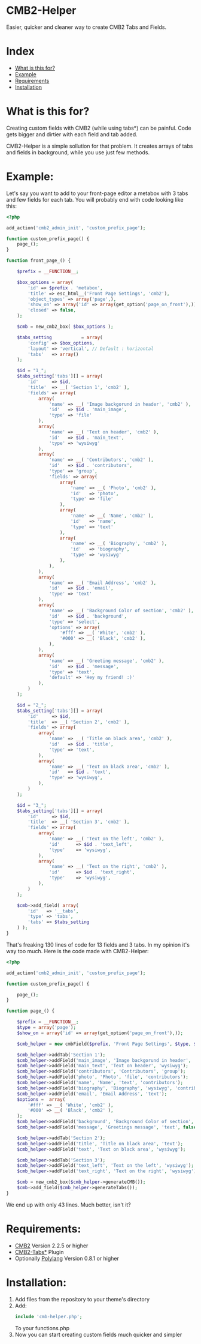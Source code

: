 # CMB2-Helper
Easier, quicker and cleaner way to create CMB2 Tabs and Fields.

# Index
* [What is this for?](#what-is-this-for)
* [Example](#example)
* [Requirements](#requirements)
* [Installation](#installation)

# What is this for?
Creating custom fields with CMB2 (while using tabs*) can be painful. Code gets bigger and dirtier with each field and tab added.

CMB2-Helper is a simple sollution for that problem. It creates arrays of tabs and fields in background, while you use just few methods.

# Example:
Let's say you want to add to your front-page editor a metabox with 3 tabs and few fields for each tab. 
You will probably end with code looking like this:
```php
<?php 

add_action('cmb2_admin_init', 'custom_prefix_page');

function custom_prefix_page() {
    page_();
}

function front_page_() {

    $prefix = __FUNCTION__;

    $box_options = array(
        'id' => $prefix . 'metabox',
        'title' => esc_html__('Front Page Settings', 'cmb2'),
        'object_types' => array('page',),
        'show_on' => array('id' => array(get_option('page_on_front'),)),
        'closed' => false,
    );

    $cmb = new_cmb2_box( $box_options );

    $tabs_setting           = array(
        'config' => $box_options,
        'layout' => 'vertical', // Default : horizontal
        'tabs'   => array()
    );

    $id = "1_";
    $tabs_setting['tabs'][] = array(
        'id'     => $id,
        'title'  => __( 'Section 1', 'cmb2' ),
        'fields' => array(
            array(
                'name' => __( 'Image backgorund in header', 'cmb2' ),
                'id'   => $id . 'main_image',
                'type' => 'file'
            ),
            array(
                'name' => __( 'Text on header', 'cmb2' ),
                'id'   => $id . 'main_text',
                'type' => 'wysiwyg'
            ),   
            array(
                'name' => __( 'Contributors', 'cmb2' ),
                'id'   => $id . 'contributors',
                'type' => 'group',
                'fields' => array(
                    array(
                        'name' => __( 'Photo', 'cmb2' ),
                        'id'   => 'photo',
                        'type' => 'file'
                    ),
                    array(
                        'name' => __( 'Name', 'cmb2' ),
                        'id'   => 'name',
                        'type' => 'text'
                    ),
                    array(
                        'name' => __( 'Biography', 'cmb2' ),
                        'id'   => 'biography',
                        'type' => 'wysiwyg'
                    ),
                ),
            ),
            array(
                'name' => __( 'Email Address', 'cmb2' ),
                'id'   => $id . 'email',
                'type' => 'text'
            ), 
            array(
                'name' => __( 'Background Color of section', 'cmb2' ),
                'id'   => $id . 'background',
                'type' => 'select',
                'options' => array(
                    '#fff' => __( 'White', 'cmb2' ),
                    '#000' => __( 'Black', 'cmb2' ),
                ),
            ),   
            array(
                'name' => __( 'Greeting message', 'cmb2' ),
                'id'   => $id . 'message',
                'type' => 'text',
                'default' => 'Hey my friend! :)'
            ),     
        )
    );

    $id = "2_";
    $tabs_setting['tabs'][] = array(
        'id'     => $id,
        'title'  => __( 'Section 2', 'cmb2' ),
        'fields' => array(
            array(
                'name' => __( 'Title on black area', 'cmb2' ),
                'id'   => $id . 'title',
                'type' => 'text',
            ),
            array(
                'name' => __( 'Text on black area', 'cmb2' ),
                'id'   => $id . 'text',
                'type' => 'wysiwyg',
            ),
        )
    );

    $id = "3_";
    $tabs_setting['tabs'][] = array(
        'id'     => $id,
        'title'  => __( 'Section 3', 'cmb2' ),
        'fields' => array(            
            array(
                'name' => __( 'Text on the left', 'cmb2' ),
                'id'      => $id . 'text_left',
                'type'    => 'wysiwyg',
            ),
            array(
                'name' => __( 'Text on the right', 'cmb2' ),
                'id'      => $id . 'text_right',
                'type'    => 'wysiwyg',
            ),
        )
    );

    $cmb->add_field( array(
        'id'   => '__tabs',
        'type' => 'tabs',
        'tabs' => $tabs_setting
    ) );    
}
```

That's freaking 130 lines of code for 13 fields and 3 tabs. In my opinion it's way too much.
Here is the code made with CMB2-Helper:
```php
<?php 

add_action('cmb2_admin_init', 'custom_prefix_page');

function custom_prefix_page() {

    page_();
}

function page_() {

    $prefix = __FUNCTION__;
    $type = array('page');
    $show_on = array('id' => array(get_option('page_on_front'),));

    $cmb_helper = new cmbField($prefix, 'Front Page Settings', $type, $show_on);

    $cmb_helper->addTab('Section 1');
    $cmb_helper->addField('main_image', 'Image backgorund in header', 'file');
    $cmb_helper->addField('main_text', 'Text on header', 'wysiwyg');
    $cmb_helper->addField('contributors', 'Contributors', 'group');
    $cmb_helper->addField('photo', 'Photo', 'file', 'contributors');
    $cmb_helper->addField('name', 'Name', 'text', 'contributors');
    $cmb_helper->addField('biography', 'Biography', 'wysiwyg', 'contributors');
    $cmb_helper->addField('email', 'Email Address', 'text');
    $options =  array(
        '#fff' => __( 'White', 'cmb2' ),
        '#000' => __( 'Black', 'cmb2' ),
    );
    $cmb_helper->addField('background', 'Background Color of section', 'select', false, $options);
    $cmb_helper->addField('message', 'Greetings message', 'text', false, false, 'Hey my friend! :)');

    $cmb_helper->addTab('Section 2');
    $cmb_helper->addField('title', 'Title on black area', 'text');
    $cmb_helper->addField('text', 'Text on black area', 'wysiwyg');

    $cmb_helper->addTab('Section 3');
    $cmb_helper->addField('text_left', 'Text on the left', 'wysiwyg');
    $cmb_helper->addField('text_right', 'Text on the right', 'wysiwyg');

    $cmb = new_cmb2_box($cmb_helper->generateCMB());
    $cmb->add_field($cmb_helper->generateTabs()); 
}
```
We end up with only 43 lines. Much better, isn't it?

# Requirements:
 - [CMB2](https://github.com/CMB2/CMB2) Version 2.2.5 or higher
 - [CMB2-Tabs*](https://github.com/LeadSoftInc/cmb2-tabs) Plugin
 - Optionally [Polylang](https://wordpress.org/plugins/polylang/) Version 0.8.1 or higher

# Installation:
 1. Add files from the repository to your theme's directory
 2. Add:
    ```php
    include 'cmb-helper.php';
    ```
    To your functions.php
 3. Now you can start creating custom fields much quicker and simpler 
